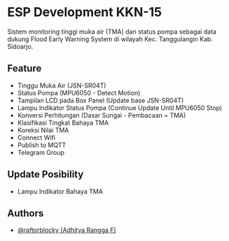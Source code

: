 # ESP Development KKN-15

Sistem monitoring tinggi muka air (TMA) dan status pompa sebagai data dukung Flood Early Warning System di wilayah Kec. Tanggulangin Kab. Sidoarjo.



## Feature

- Tinggu Muka Air (JSN-SR04T)
- Status Pompa (MPU6050 - Detect Motion)
- Tampilan LCD pada Box Panel (Update base JSN-SR04T)
- Lampu Indikator Status Pompa (Continue Update Until MPU6050 Stop)
- Konversi Perhitungan (Dasar Sungai - Pembacaan = TMA)
- Klasifikasi Tingkat Bahaya TMA
- Koreksi Nilai TMA 
- Connect Wifi 
- Publish to MQTT
- Telegram Group



## Update Posibility
- Lampu Indikator Bahaya TMA 



## Authors

- [@raftorblocky (Adhitya Rangga F)](https://www.github.com/raftorblocky)
